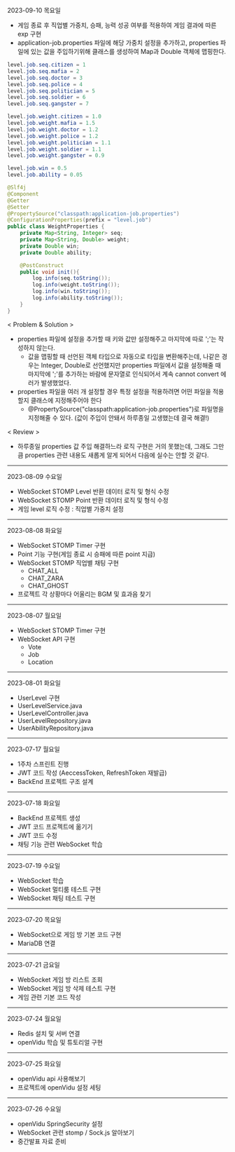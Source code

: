 
2023-09-10 목요일

- 게임 종료 후 직업별 가중치, 승패, 능력 성공 여부를 적용하여 게임 결과에 따른 exp 구현
- application-job.properties 파일에 해당 가중치 설정을 추가하고, properties 파일에 있는 값을 주입하기위해 클래스를 생성하여 Map과 Double 객체에 맵핑한다.
```java
level.job.seq.citizen = 1
level.job.seq.mafia = 2
level.job.seq.doctor = 3
level.job.seq.police = 4
level.job.seq.politician = 5
level.job.seq.soldier = 6
level.job.seq.gangster = 7

level.job.weight.citizen = 1.0
level.job.weight.mafia = 1.5
level.job.weight.doctor = 1.2
level.job.weight.police = 1.2
level.job.weight.politician = 1.1
level.job.weight.soldier = 1.1
level.job.weight.gangster = 0.9

level.job.win = 0.5
level.job.ability = 0.05

```
```java
@Slf4j
@Component
@Getter
@Setter
@PropertySource("classpath:application-job.properties")
@ConfigurationProperties(prefix = "level.job")
public class WeightProperties {
    private Map<String, Integer> seq;
    private Map<String, Double> weight;
    private Double win;
    private Double ability;

    @PostConstruct
    public void init(){
        log.info(seq.toString());
        log.info(weight.toString());
        log.info(win.toString());
        log.info(ability.toString());
    }
}
```
< Problem & Solution >
- properties 파일에 설정을 추가할 때 키와 값만 설정해주고 마지막에 따로 ';'는 작성하지 않는다.
    - 값을 맵핑할 때 선언된 객체 타입으로 자동으로 타입을 변환해주는데, 나같은 경우는 Integer, Double로 선언했지만 properties 파일에서 값을 설정해줄 때 마지막에 ';'를 추가하는 바람에 문자열로 인식되어서 계속 cannot convert 에러가 발생했었다.
- properties 파일을 여러 개 설정할 경우 특정 설정을 적용하려면 어떤 파일을 적용할지 클래스에 지정해주어야 한다
    - @PropertySource("classpath:application-job.properties")로 파일명을 지정해줄 수 있다. (값이 주입이 안돼서 하루종일 고생했는데 결국 해결!)


< Review >
- 하루종일 properties 값 주입 해결하느라 로직 구현은 거의 못했는데, 그래도 그만큼 properties 관련 내용도 새롭게 알게 되어서 다음에 실수는 안할 것 같다. 

---

2023-08-09 수요일

- WebSocket STOMP Level 반환 데이터 로직 및 형식 수정
- WebSocket STOMP Point 반환 데이터 로직 및 형식 수정
- 게임 level 로직 수정 : 직업별 가중치 설정 


---

2023-08-08 화요일

- WebSocket STOMP Timer 구현 
- Point 기능 구현(게임 종료 시 승패에 따른 point 지급)
- WebSocket STOMP 직업별 채팅 구현 
    - CHAT_ALL
    - CHAT_ZARA
    - CHAT_GHOST
- 프로젝트 각 상황마다 어울리는 BGM 및 효과음 찾기

---

2023-08-07 월요일

- WebSocket STOMP Timer 구현
- WebSocket API 구현
    - Vote
    - Job
    - Location

---

2023-08-01 화요일

- UserLevel 구현
- UserLevelService.java
- UserLevelController.java
- UserLevelRepository.java
- UserAbilityRepository.java

---

2023-07-17 월요일

- 1주차 스프린트 진행
- JWT 코드 작성 (AeccessToken, RefreshToken 재발급)
- BackEnd 프로젝트 구조 설계 

---

2023-07-18 화요일

- BackEnd 프로젝트 생성
- JWT 코드 프로젝트에 옮기기 
- JWT 코드 수정 
- 채팅 기능 관련 WebSocket 학습

---

2023-07-19 수요일

- WebSocket 학습
- WebSocket 멀티룸 테스트 구현
- WebSocket 채팅 테스트 구현

---

2023-07-20 목요일

- WebSocket으로 게임 방 기본 코드 구현
- MariaDB 연결

---

2023-07-21 금요일

- WebSocket 게임 방 리스트 조회
- WebSocket 게임 방 삭제 테스트 구현
- 게임 관련 기본 코드 작성

---

2023-07-24 월요일

- Redis 설치 및 서버 연결
- openVidu 학습 및 튜토리얼 구현

---

2023-07-25 화요일

- openVidu api 사용해보기
- 프로젝트에 openVidu 설정 세팅

---

2023-07-26 수요일

- openVidu SpringSecurity 설정
- WebSocket 관련 stomp / Sock.js 알아보기
- 중간발표 자료 준비
